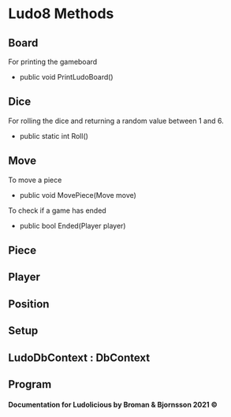 # Ludo8 Methods

## Board
For printing the gameboard

* public void PrintLudoBoard()


## Dice
For rolling the dice and returning a random value between 1 and 6.

* public static int Roll() 

## Move
To move a piece

* public void MovePiece(Move move)

To check if a game has ended 

* public bool Ended(Player player)

## Piece

## Player

## Position

## Setup

## LudoDbContext : DbContext

## Program


#### Documentation for Ludolicious by Broman & Bjornsson 2021 ©
